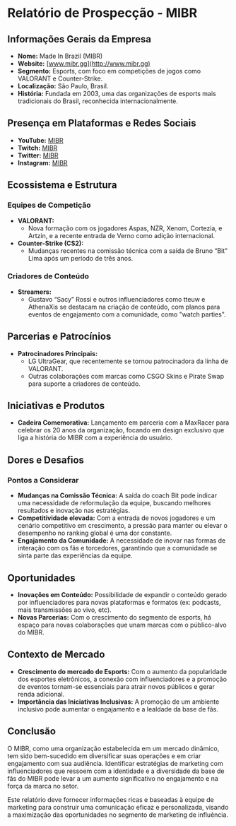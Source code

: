 # Relatório de Prospecção - MIBR

## Informações Gerais da Empresa
- **Nome:** Made In Brazil (MIBR)
- **Website:** [www.mibr.gg](http://www.mibr.gg)
- **Segmento:** Esports, com foco em competições de jogos como VALORANT e Counter-Strike.
- **Localização:** São Paulo, Brasil.
- **História:** Fundada em 2003, uma das organizações de esports mais tradicionais do Brasil, reconhecida internacionalmente.

## Presença em Plataformas e Redes Sociais
- **YouTube:** [MIBR](https://www.youtube.com/user/mibr)
- **Twitch:** [MIBR](https://www.twitch.tv/mibr)
- **Twitter:** [MIBR](https://twitter.com/mibr)
- **Instagram:** [MIBR](https://www.instagram.com/mibr)

## Ecossistema e Estrutura
### Equipes de Competição
- **VALORANT:** 
  - Nova formação com os jogadores Aspas, NZR, Xenom, Cortezia, e Artzin, e a recente entrada de Verno como adição internacional.
- **Counter-Strike (CS2):**
  - Mudanças recentes na comissão técnica com a saída de Bruno “Bit” Lima após um período de três anos.

### Criadores de Conteúdo
- **Streamers:**
  - Gustavo “Sacy” Rossi e outros influenciadores como tteuw e AthenaXis se destacam na criação de conteúdo, com planos para eventos de engajamento com a comunidade, como "watch parties".

## Parcerias e Patrocínios
- **Patrocinadores Principais:**
  - LG UltraGear, que recentemente se tornou patrocinadora da linha de VALORANT.
  - Outras colaborações com marcas como CSGO Skins e Pirate Swap para suporte a criadores de conteúdo.
  
## Iniciativas e Produtos
- **Cadeira Comemorativa:** Lançamento em parceria com a MaxRacer para celebrar os 20 anos da organização, focando em design exclusivo que liga a história do MIBR com a experiência do usuário.

## Dores e Desafios
### Pontos a Considerar
- **Mudanças na Comissão Técnica:** A saída do coach Bit pode indicar uma necessidade de reformulação da equipe, buscando melhores resultados e inovação nas estratégias.
- **Competitividade elevada:** Com a entrada de novos jogadores e um cenário competitivo em crescimento, a pressão para manter ou elevar o desempenho no ranking global é uma dor constante.
- **Engajamento da Comunidade:** A necessidade de inovar nas formas de interação com os fãs e torcedores, garantindo que a comunidade se sinta parte das experiências da equipe.

## Oportunidades
- **Inovações em Conteúdo:** Possibilidade de expandir o conteúdo gerado por influenciadores para novas plataformas e formatos (ex: podcasts, mais transmissões ao vivo, etc).
- **Novas Parcerias:** Com o crescimento do segmento de esports, há espaço para novas colaborações que unam marcas com o público-alvo do MIBR.

## Contexto de Mercado
- **Crescimento do mercado de Esports:** Com o aumento da popularidade dos esportes eletrônicos, a conexão com influenciadores e a promoção de eventos tornam-se essenciais para atrair novos públicos e gerar renda adicional.
- **Importância das Iniciativas Inclusivas:** A promoção de um ambiente inclusivo pode aumentar o engajamento e a lealdade da base de fãs.

## Conclusão
O MIBR, como uma organização estabelecida em um mercado dinâmico, tem sido bem-sucedido em diversificar suas operações e em criar engajamento com sua audiência. Identificar estratégias de marketing com influenciadores que ressoem com a identidade e a diversidade da base de fãs do MIBR pode levar a um aumento significativo no engajamento e na força da marca no setor. 

Este relatório deve fornecer informações ricas e baseadas à equipe de marketing para construir uma comunicação eficaz e personalizada, visando a maximização das oportunidades no segmento de marketing de influência.